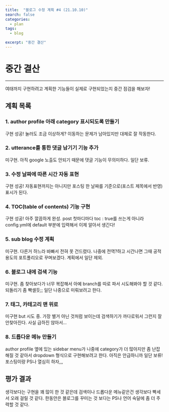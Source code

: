 ```yaml
---
title:  "블로그 수정 계획 #4 (21.10.10)"
search: false
categories: 
  - plan
tags:
  - blog

excerpt: "중간 결산"
---
```


# 중간 결산 
___

여태까지 구현하려고 계획한 기능들이 실제로 구현되었는지 중간 점검을 해보자!

## 계획 목록

### 1. author profile 아래 category 표시되도록 만들기  

구현 성공! 눌러도 조금 이상하게? 이동하는 문제가 남아있지만 대체로 잘 작동한다. 

### 2. utterance를 통한 댓글 남기기 기능 추가

미구현. 아직 google 노출도 안되기 때문에 댓글 기능이 무의미하다. 일단 보류.

### 3. 수정 날짜에 따른 시간 자동 표현

구현 성공! 자동표현까지는 아니지만 포스팅 한 날짜를 기준으로(포스트 제목에서 반영) 표시가 된다.

### 4. TOC(table of contents) 기능 구현  

구현 성공! 아주 깔끔하게 완성. post 첫마디마다 toc : true를 쓰는게 아니라 config.yml에 default 부분에 입력해서 이제 알아서 생긴다!

### 5. sub blog 수정 계획  

미구현. 다른거 하느라 바빠서 전혀 못 건드렸다. 나중에 전역?하고 시간나면 그때 공적 용도의 포트폴리오로 꾸며보겠다. 계획에서 일단 제외.  

### 6. 블로그 내에 검색 기능  

미구현. 좀 찾아보다가 너무 복잡해서 아예 branch를 따로 파서 시도해봐야 할 것 같다. 되돌리기 좀 빡셀듯;; 일단 나중으로 미뤄보려고 한다. 

### 7. 태그, 카테고리 맨 위로  

미구현 but 시도 중. 가장 별거 아닌 것처럼 보이는데 검색하기가 까다로워서 그런지 잘 안찾아진다. 사실 급하진 않아서...

### 8. 드롭다운 메뉴 만들기  

author profile 옆에 있는 sidebar menu가 나중에 category가 더 많아지만 좀 난잡해질 것 같아서 dropdown 형식으로 구현해보려고 한다. 아직은 안급하니까 일단 보류! 포스팅이랑 PS나 열심히 하자,,,

## 평가 결과  

생각보다는 구현을 꽤 많이 한 것 같은데 검색이나 드롭다운 메뉴같은건 생각보다 빡세서 오래 걸릴 것 같다. 한동안은 블로그를 꾸미는 것 보다는 PS나 언어 숙달에 좀 더 주력할 것 같다.

